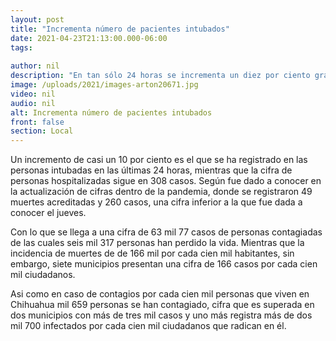 ```yaml
---
layout: post
title: "Incrementa número de pacientes intubados"
date: 2021-04-23T21:13:00.000-06:00
tags:
  
author: nil
description: "En tan sólo 24 horas se incrementa un diez por ciento gravedad de personas, tienen que ser asistidos respiratoriamente."
image: /uploads/2021/images-arton20671.jpg
video: nil
audio: nil
alt: Incrementa número de pacientes intubados
front: false
section: Local
---
```


Un incremento de casi un 10 por ciento es el que se ha registrado en las personas intubadas en las últimas 24 horas, mientras que la cifra de personas hospitalizadas sigue en 308 casos. Según fue dado a conocer en la actualización de cifras dentro de la pandemia, donde se registraron 49 muertes acreditadas y 260 casos, una cifra inferior a la que fue dada a conocer el jueves.

Con lo que se llega a una cifra de 63 mil 77 casos de personas contagiadas de las cuales seis mil 317 personas han perdido la vida. Mientras que la incidencia de muertes de de 166 mil por cada cien mil habitantes, sin embargo, siete municipios presentan una cifra de 166 casos por cada cien mil ciudadanos.

Asi como en caso de contagios por cada cien mil personas que viven en Chihuahua mil 659 personas se han contagiado, cifra que es superada en dos municipios con más de tres mil casos y uno más registra más de dos mil 700 infectados por cada cien mil ciudadanos que radican en él.

